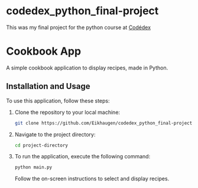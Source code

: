 # codedex_python_final-project
This was my final project for the python course at [Codédex](https://www.codedex.io/home)

# Cookbook App

A simple cookbook application to display recipes, made in Python.

## Installation and Usage

To use this application, follow these steps:

1. Clone the repository to your local machine:

    ```bash
    git clone https://github.com/Eikhaugen/codedex_python_final-project
    ```

2. Navigate to the project directory:

    ```bash
    cd project-directory
    ```

3. To run the application, execute the following command:

    ```bash
    python main.py
    ```

    Follow the on-screen instructions to select and display recipes.
